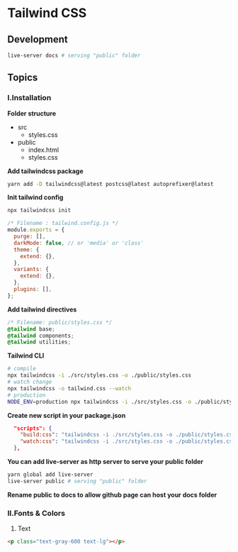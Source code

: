 # Tailwind CSS

## Development

```bash
live-server docs # serving "public" folder
```

## Topics

### I.Installation

**Folder structure**

- src
  - styles.css
- public
  - index.html
  - styles.css

**Add tailwindcss package**

```bash
yarn add -D tailwindcss@latest postcss@latest autoprefixer@latest
```

**Init tailwind config**

```bash
npx tailwindcss init
```

```js
/* Filename : tailwind.config.js */
module.exports = {
  purge: [],
  darkMode: false, // or 'media' or 'class'
  theme: {
    extend: {},
  },
  variants: {
    extend: {},
  },
  plugins: [],
};
```

**Add tailwind directives**

```css
/* Filename: public/styles.css */
@tailwind base;
@tailwind components;
@tailwind utilities;
```

**Tailwind CLI**

```bash
# compile
npx tailwindcss -i ./src/styles.css -o ./public/styles.css
# watch change
npx tailwindcss -o tailwind.css --watch
# production
NODE_ENV=production npx tailwindcss -i ./src/styles.css -o ./public/styles.css --minify
```

**Create new script in your package.json**

```json
  "scripts": {
    "build:css": "tailwindcss -i ./src/styles.css -o ./public/styles.css",
    "watch:css": "tailwindcss -i ./src/styles.css -o ./public/styles.css --watch"
  },
```

**You can add live-server as http server to serve your public folder**

```bash
yarn global add live-server
live-server public # serving "public" folder
```

**Rename public to docs to allow github page can host your docs folder**

### II.Fonts & Colors

1. Text

```html
<p class="text-gray-600 text-lg"></p>
```
